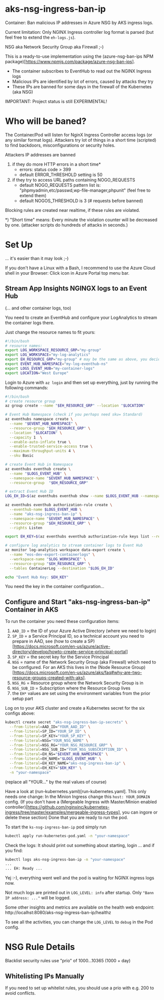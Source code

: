 # aks-nsg-ingress-ban-ip
Container: Ban malicious IP addresses in Azure NSG by AKS ingress logs.

Current limitation: Only NGINX Ingress controller log format is parsed (but feel free to extend the `eh-logs.js`).

NSG aka Network Security Group aka Firewall ;-)

This is a ready-to-use implementation using the 
(azure-nsg-ban-ips NPM package)[https://www.npmjs.com/package/azure-nsg-ban-ips].

- The container subscribes to EventHub to read out the NGINX Ingress logs
- Malicious IPs are identified by lot of errors, caused by attacks they try
- These IPs are banned for some days in the firewall of the Kubernetes (aka NSG)

IMPORTANT: Project status is still EXPERIMENTAL!
 
# Who will be baned?

The Container/Pod will listen for NginX Ingress Controller access logs (or any similar format logs). Attackers try lot of things in a short time (scripted) to find backdoors, misconfigurations or security holes.

Attackers IP addresses are banned 
1. if they do more HTTP errors in a short time*
   - errors: status code > 399
   - default ERROR_THRESHOLD setting is 50
2. if they try to access URL paths containing NOGO_REQUESTS
   - default NOGO_REQUESTS pattern list is:
     "phpmyadmin,etc/passwd,wp-file-manager,phpunit" (feel free to extend them)
   - default NOGOS_THRESHOLD is 3 (# requests before banned) 

Blocking rules are created near realtime, if these rules are violated.

*) "Short time" means: Every minute the violation counter will be decreased by one. 
(attacker scripts do hundreds of attacks in seconds.)

# Set Up

... it's easier than it may look ;-)

If you don't have a Linux with a Bash, I recommend to use the 
Azure Cloud shell in your Browser: Click icon in Azure Portal top menu bar.

## Stream App Insights NGINGX logs to an Event Hub 
(... and other container logs, too)
 
You need to create an EventHub and configure your LogAnalytics to
stream the container logs there.

Just change the resource names to fit yours:
```sh
#!/bin/bash
# resource names:
export LOG_WORKSPACE_RESOURCE_GRP="my-group"
export LOG_WORKSPACE="my-log-analytics"
export EH_RESOURCE_GRP="my-group" # may be the same as above, you decide
export EVENT_HUB_NAMESPACE="my-log-eventhub-ns"
export LOGS_EVENT_HUB="my-container-logs"
export LOCATION="West Europe"
```

Login to Azure with `az login` and then
set up everything, just by running the following commands:


```sh
#!/bin/bash
# create resource group 
az group create --name "$EH_RESOURCE_GRP" --location "$LOCATION" 

# Event Hub Namespace (check if you perhaps need sku= Standard)
az eventhubs namespace create \
  --name "$EVENT_HUB_NAMESPACE" \
  --resource-group "$EH_RESOURCE_GRP" \
  --location "$LOCATION" \
  --capacity 1  \
  --enable-auto-inflate true \
  --enable-trusted-service-access true \
  --maximum-throughput-units 4 \
  --sku Basic

# create Event Hub in Namespace
az eventhubs eventhub create \
  --name "$LOGS_EVENT_HUB" \
  --namespace-name "$EVENT_HUB_NAMESPACE" \
  --resource-group  "$EH_RESOURCE_GRP"

# extract Event Hub ID
LOG_EH_ID=$(az eventhubs eventhub show --name $LOGS_EVENT_HUB --namespace-name "$EVENT_HUB_NAMESPACE" -g "$EH_RESOURCE_GRP" --query id -o tsv)

az eventhubs eventhub authorization-rule create \
  --eventhub-name $LOGS_EVENT_HUB \
  --name "aks-nsg-ingress-ban-ip" \
  --namespace-name "$EVENT_HUB_NAMESPACE" \
  --resource-group "$EH_RESOURCE_GRP" \
  --rights Listen

export EH_KEY=$(az eventhubs eventhub authorization-rule keys list --resource-group "$EH_RESOURCE_GRP" --namespace-name "$EVENT_HUB_NAMESPACE" --eventhub-name  "$LOGS_EVENT_HUB" --name "aks-nsg-ingress-ban-ip" --query primaryKey -o tsv)

# configure log analytics to stream container logs to Event Hub
az monitor log-analytics workspace data-export create \
  --name "eos-dev-export-containerlogs" \
  --workspace-name "$LOG_WORKSPACE" \
  --resource-group "$EH_RESOURCE_GRP" \
  --tables ContainerLog --destination "$LOG_EH_ID"

echo "Event Hub Key: $EH_KEY"
```

You need the key in the container configuration...

## Configure and Start "aks-nsg-ingress-ban-ip" Container in AKS

To run the container you need these configuration items:
1. `AAD_ID` = the ID of your Azure Active Directory (where we need to login)
2. `SP_ID` = a Service Principal ID, so a technical account you need to
    prepare in AAD, see 
    (how to create a SP)[https://docs.microsoft.com/en-us/azure/active-directory/develop/howto-create-service-principal-portal]
3. `SP_KEY` = the secret key for the Service Principal
4. `NSG` = name of the Network Security Group (aka Firewall) which need 
   to be configured. For an AKS this lives in the (Node Resource Group)
   [https://docs.microsoft.com/en-us/azure/aks/faq#why-are-two-resource-groups-created-with-aks].
5. `NSG_RG` = Resource group where the Network Security Group is in
6. `NSG_SUB_ID` = Subscription where the Resource Group lives
7. the `EH*` values are set using the environment variables from 
   the prior setup part

Log on to your AKS cluster and create a Kubernetes secret for the six configs above:

```sh
kubectl create secret "aks-nsg-ingress-ban-ip-secrets" \
  --from-literal=AAD_ID="YOUR_AAD_ID" \
  --from-literal=SP_ID="YOUR_SP_ID" \
  --from-literal=SP_KEY="YOUR_SP_KEY" \
  --from-literal=NSG="YOUR_NSG_NAME" \
  --from-literal=NSG_RG="YOUR_NSG_RESOURCE_GRP" \
  --from-literal=NSG_SUB_ID="YOUR_NSG_SUBSCRIPTION_ID" \
  --from-literal=EH_NS="$EVENT_HUB_NAMESPACE" \
  --from-literal=EH_NAME="$LOGS_EVENT_HUB" \
  --from-literal=EH_KEY_NAME="aks-nsg-ingress-ban-ip" \
  --from-literal=EH_KEY="$EH_KEY" \
  -n "your-namespace"
```
(replace all "YOUR..." by the real values of course)

Have a look at (run-kubernetes.yaml)[run-kubernetes.yaml]. 
This only needs one change: In the Minion Ingress change this `host: YOUR_DOMAIN` config. 
(If you don't have a (Mergeable Ingress with Master/Minion enabled controller)[https://github.com/nginxinc/kubernetes-ingress/tree/master/examples/mergeable-ingress-types], you can ingore or delete these section)
Done that you are ready to run the pod. 

To start the `ks-nsg-ingress-ban-ip` pod simply run
```sh
kubectl apply run-kubernetes-pod.yaml -n "your-namespace"
```

Check the logs: It should print out something about starting, login ... and if you find:
```sh 
kubectl logs aks-nsg-ingress-ban-ip -n "your-namespace"
...
... EH: Ready ...
```
Yej :-), everything went well and the pod is waiting for NGINX ingress logs now.

Not much logs are printed out in `LOG_LEVEL: info` after startup. 
Only `"Bann IP address: ..."` will be logged. 

Some other insights and metrics are available on the health web endpoint:
http://localhst:8080/aks-nsg-ingress-ban-ip/healthz

To see all the activities, you can change the `LOG_LEVEL` to `debug` in the Pod config.

# NSG Rule Details 

Blacklist security rules use "prio" of 1000...10365 (1000 + day)

## Whitelisting IPs Manually

If you need to set up whitelist rules, you should use a prio with e.g. 200 to avoid conflicts.
